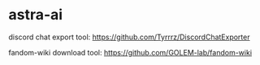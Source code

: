 # astra-ai

discord chat export tool:
https://github.com/Tyrrrz/DiscordChatExporter

fandom-wiki download tool:
https://github.com/GOLEM-lab/fandom-wiki

